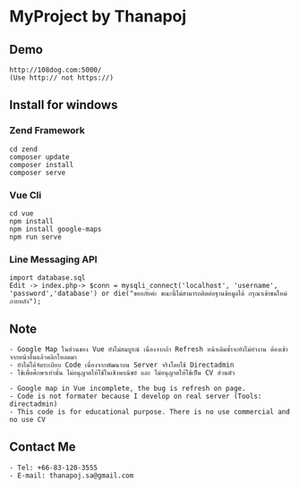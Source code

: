 # MyProject by Thanapoj

## Demo 
```
http://108dog.com:5000/ 
(Use http:// not https://)
```

## Install for windows
### Zend Framework
```
cd zend
composer update
composer install
composer serve
```

### Vue Cli
```
cd vue
npm install
npm install google-maps
npm run serve
```

### Line Messaging API
```
import database.sql
Edit -> index.php-> $conn = mysqli_connect('localhost', 'username', 'password','database') or die("ขออภัยค่ะ ขณะนี้ไม่สามารถติดต่อฐานข้อมูลได้ กรุณาเข้าชมใหม่ภายหลัง");
```

## Note
```
- Google Map ในส่วนของ Vue ยังไม่สมบูรณ์ เนื่องจากถ้า Refresh หน้าเดิมซ้ำจะยังไม่ทำงาน ต้องเข้าจากหน้าอื่นแล้วคลิกโหลดมา
- ยังไม่ได้จัดระเบียบ Code เนื่องจากพัฒนาบน Server จริงโดยใช้ Directadmin 
- ใช้เพื่อศึกษาเท่านั้น ไม่อนุญาตให้ใช้ในเชิงพาณิชย์ และ ไม่อนุญาตให้ใช้เป็น CV ส่วนตัว

- Google map in Vue incomplete, the bug is refresh on page.
- Code is not formater because I develop on real server (Tools: directadmin)
- This code is for educational purpose. There is no use commercial and no use CV 
```

## Contact Me
```
- Tel: +66-83-120-3555
- E-mail: thanapoj.sa@gmail.com
```
